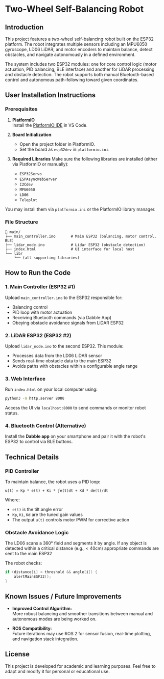 # Two-Wheel Self-Balancing Robot 

## Introduction

This project features a two-wheel self-balancing robot built on the ESP32 platform. The robot integrates multiple sensors including an MPU6050 gyroscope, LD06 LiDAR, and motor encoders to maintain balance, detect obstacles, and navigate autonomously in a defined environment.

The system includes two ESP32 modules: one for core control logic (motor actuation, PID balancing, BLE interface) and another for LiDAR processing and obstacle detection. The robot supports both manual Bluetooth-based control and autonomous path-following toward given coordinates.

## User Installation Instructions

### Prerequisites

1. **PlatformIO**  
   Install the [PlatformIO IDE](https://platformio.org/install/ide?install=vscode) in VS Code.

2. **Board Initialization**
   - Open the project folder in PlatformIO.
   - Set the board as `esp32dev` in `platformio.ini`.

3. **Required Libraries**
   Make sure the following libraries are installed (either via PlatformIO or manually):
   - `ESP32Servo`
   - `ESPAsyncWebServer`
   - `I2Cdev`
   - `MPU6050`
   - `LD06`
   - `Teleplot`

You may install them via `platformio.ini` or the PlatformIO library manager.

### File Structure

```
📁 main/
├── main_controller.ino       # Main ESP32 (balancing, motor control, BLE)
├── lidar_node.ino            # Lidar ESP32 (obstacle detection)
├── index.html                # UI interface for local host
└── lib/
    └── (all supporting libraries)
```

## How to Run the Code

### 1. Main Controller (ESP32 #1)
Upload `main_controller.ino` to the ESP32 responsible for:
- Balancing control
- PID loop with motor actuation
- Receiving Bluetooth commands (via Dabble App)
- Obeying obstacle avoidance signals from LiDAR ESP32

### 2. LiDAR ESP32 (ESP32 #2)
Upload `lidar_node.ino` to the second ESP32. This module:
- Processes data from the LD06 LiDAR sensor
- Sends real-time obstacle data to the main ESP32
- Avoids paths with obstacles within a configurable angle range

### 3. Web Interface
Run `index.html` on your local computer using:
```bash
python3 -m http.server 8000
```
Access the UI via `localhost:8000` to send commands or monitor robot status.

### 4. Bluetooth Control (Alternative)
Install the **Dabble app** on your smartphone and pair it with the robot's ESP32 to control via BLE buttons.

## Technical Details

### PID Controller

To maintain balance, the robot uses a PID loop:
```
u(t) = Kp * e(t) + Ki * ∫e(t)dt + Kd * de(t)/dt
```
Where:
- `e(t)` is the tilt angle error
- `Kp`, `Ki`, `Kd` are the tuned gain values
- The output `u(t)` controls motor PWM for corrective action

### Obstacle Avoidance Logic

The LD06 scans a 360° field and segments it by angle. If any object is detected within a critical distance (e.g., < 40cm) appropriate commands are sent to the main ESP32

The robot checks:
```cpp
if (distance[i] < threshold && angle[i]) {
    alertMainESP32();
}
```

## Known Issues / Future Improvements

- **Improved Control Algorithm:**  
  More robust balancing and smoother transitions between manual and autonomous modes are being worked on.

- **ROS Compatibility:**  
  Future iterations may use ROS 2 for sensor fusion, real-time plotting, and navigation stack integration.

## License

This project is developed for academic and learning purposes. Feel free to adapt and modify it for personal or educational use.
